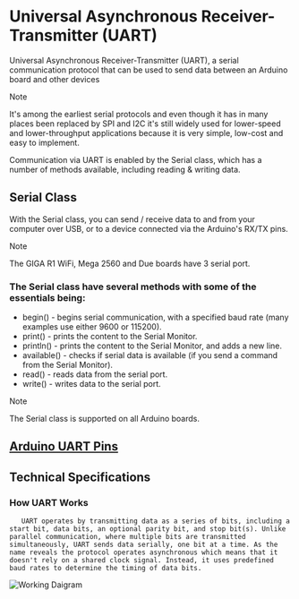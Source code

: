 # Universal Asynchronous Receiver-Transmitter (UART)

Universal Asynchronous Receiver-Transmitter (UART), a serial communication protocol that can be used to send data between an Arduino board and other devices

> [!NOTE]
> It's among the earliest serial protocols and even though it has in many places been replaced by SPI and I2C it's still widely used for lower-speed and lower-throughput applications because it is very simple, low-cost and easy to implement.

Communication via UART is enabled by the Serial class, which has a number of methods available, including reading & writing data.

## Serial Class

With the Serial class, you can send / receive data to and from your computer over USB, or to a device connected via the Arduino's RX/TX pins.

> [!NOTE]
> The GIGA R1 WiFi, Mega 2560 and Due boards have 3 serial port.

### The Serial class have several methods with some of the essentials being:

- begin() - begins serial communication, with a specified baud rate (many examples use either 9600 or 115200).
- print() - prints the content to the Serial Monitor.
- println() - prints the content to the Serial Monitor, and adds a new line.
- available() - checks if serial data is available (if you send a command from the Serial Monitor).
- read() - reads data from the serial port.
- write() - writes data to the serial port.

> [!NOTE]
> The Serial class is supported on all Arduino boards.

## [Arduino UART Pins](https://docs.arduino.cc/learn/communication/uart/#serial-class)

## Technical Specifications

### How UART Works
       UART operates by transmitting data as a series of bits, including a start bit, data bits, an optional parity bit, and stop bit(s). Unlike parallel communication, where multiple bits are transmitted simultaneously, UART sends data serially, one bit at a time. As the name reveals the protocol operates asynchronous which means that it doesn't rely on a shared clock signal. Instead, it uses predefined baud rates to determine the timing of data bits.

![Working Daigram](https://docs.arduino.cc/static/d3a2c9ad97f1b7479b997e8d89426aaf/a6d36/parallelSerial.png)